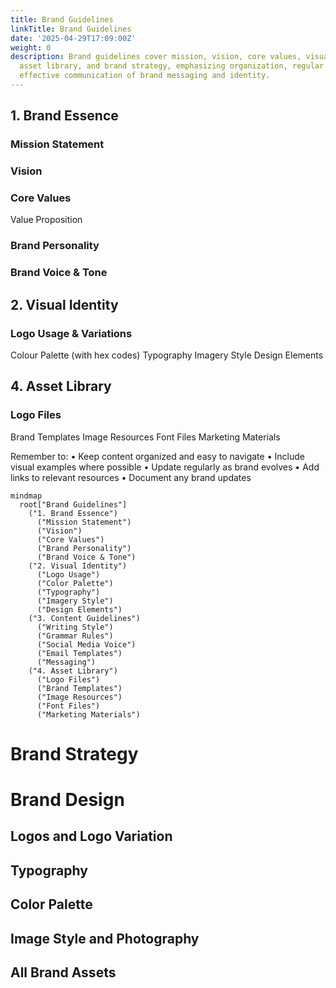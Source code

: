 ```yaml
---
title: Brand Guidelines
linkTitle: Brand Guidelines
date: '2025-04-29T17:09:00Z'
weight: 0
description: Brand guidelines cover mission, vision, core values, visual identity,
  asset library, and brand strategy, emphasizing organization, regular updates, and
  effective communication of brand messaging and identity.
---
```



<!-- Unsupported block type: table_of_contents -->





## 1. Brand Essence

### Mission Statement

<!-- Unsupported block type: synced_block -->

### Vision

<!-- Unsupported block type: synced_block -->



### Core Values

<!-- Unsupported block type: child_database -->



Value Proposition

<!-- Unsupported block type: synced_block -->

### Brand Personality



### Brand Voice & Tone



<!-- Unsupported block type: child_database -->



## 2. Visual Identity

### Logo Usage & Variations
Colour Palette (with hex codes)
Typography
Imagery Style
Design Elements

<!-- Unsupported block type: child_database -->

## 4. Asset Library

### Logo Files
Brand Templates
Image Resources
Font Files
Marketing Materials

Remember to:
• Keep content organized and easy to navigate
• Include visual examples where possible
• Update regularly as brand evolves
• Add links to relevant resources
• Document any brand updates



```mermaid
mindmap
  root["Brand Guidelines"]
    ("1. Brand Essence")
      ("Mission Statement")
      ("Vision")
      ("Core Values")
      ("Brand Personality")
      ("Brand Voice & Tone")
    ("2. Visual Identity")
      ("Logo Usage")
      ("Color Palette")
      ("Typography")
      ("Imagery Style")
      ("Design Elements")
    ("3. Content Guidelines")
      ("Writing Style")
      ("Grammar Rules")
      ("Social Media Voice")
      ("Email Templates")
      ("Messaging")
    ("4. Asset Library")
      ("Logo Files")
      ("Brand Templates")
      ("Image Resources")
      ("Font Files")
      ("Marketing Materials")
```













<!-- Unsupported block type: child_page -->

<!-- Unsupported block type: child_page -->

<!-- Unsupported block type: child_page -->

<!-- Unsupported block type: child_database -->



<!-- Unsupported block type: child_database -->



# Brand Strategy

<!-- Unsupported block type: divider -->

<!-- Unsupported block type: toggle -->

<!-- Unsupported block type: divider -->

<!-- Unsupported block type: toggle -->

<!-- Unsupported block type: divider -->

<!-- Unsupported block type: toggle -->

<!-- Unsupported block type: divider -->

<!-- Unsupported block type: toggle -->

<!-- Unsupported block type: divider -->

<!-- Unsupported block type: toggle -->

<!-- Unsupported block type: divider -->

<!-- Unsupported block type: toggle -->

<!-- Unsupported block type: divider -->

<!-- Unsupported block type: toggle -->

<!-- Unsupported block type: divider -->

<!-- Unsupported block type: toggle -->

<!-- Unsupported block type: divider -->



# Brand Design

## Logos and Logo Variation

<!-- Unsupported block type: divider -->

<!-- Unsupported block type: toggle -->

<!-- Unsupported block type: divider -->

<!-- Unsupported block type: toggle -->

<!-- Unsupported block type: divider -->



<!-- Unsupported block type: column_list -->



## Typography

<!-- Unsupported block type: divider -->

<!-- Unsupported block type: toggle -->

<!-- Unsupported block type: divider -->

<!-- Unsupported block type: column_list -->



## Color Palette

<!-- Unsupported block type: divider -->

<!-- Unsupported block type: toggle -->

<!-- Unsupported block type: divider -->

<!-- Unsupported block type: callout -->

## Image Style and Photography

<!-- Unsupported block type: divider -->

<!-- Unsupported block type: toggle -->

<!-- Unsupported block type: divider -->

<!-- Unsupported block type: callout -->

## All Brand Assets

<!-- Unsupported block type: divider -->

<!-- Unsupported block type: callout -->

<!-- Unsupported block type: callout -->

<!-- Unsupported block type: callout -->





<!-- Unsupported block type: divider -->

<!-- Unsupported block type: toggle -->